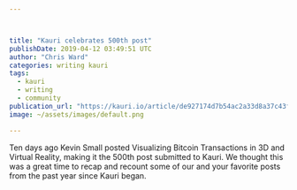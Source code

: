 ```yaml
---



title: "Kauri celebrates 500th post"
publishDate: 2019-04-12 03:49:51 UTC
author: "Chris Ward"
categories: writing kauri
tags:
  - kauri
  - writing
  - community
publication_url: "https://kauri.io/article/de927174d7b54ac2a33d8a37c43f9797"
image: ~/assets/images/default.png

---
```

Ten days ago Kevin Small posted Visualizing Bitcoin Transactions in 3D and Virtual Reality, making it the 500th post submitted to Kauri. We thought this was a great time to recap and recount some of our and your favorite posts from the past year since Kauri began.

